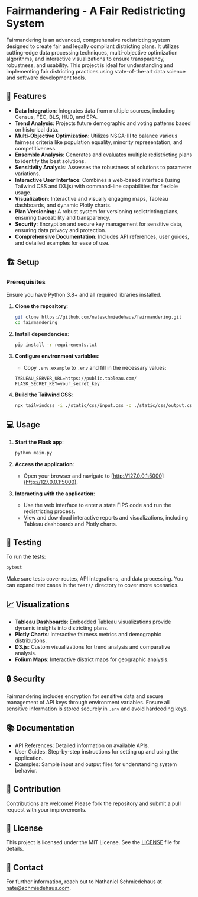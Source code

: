 # Fairmandering - A Fair Redistricting System

Fairmandering is an advanced, comprehensive redistricting system designed to create fair and legally compliant districting plans. It utilizes cutting-edge data processing techniques, multi-objective optimization algorithms, and interactive visualizations to ensure transparency, robustness, and usability. This project is ideal for understanding and implementing fair districting practices using state-of-the-art data science and software development tools.

## 🚀 Features

- **Data Integration**: Integrates data from multiple sources, including Census, FEC, BLS, HUD, and EPA.
- **Trend Analysis**: Projects future demographic and voting patterns based on historical data.
- **Multi-Objective Optimization**: Utilizes NSGA-III to balance various fairness criteria like population equality, minority representation, and competitiveness.
- **Ensemble Analysis**: Generates and evaluates multiple redistricting plans to identify the best solutions.
- **Sensitivity Analysis**: Assesses the robustness of solutions to parameter variations.
- **Interactive User Interface**: Combines a web-based interface (using Tailwind CSS and D3.js) with command-line capabilities for flexible usage.
- **Visualization**: Interactive and visually engaging maps, Tableau dashboards, and dynamic Plotly charts.
- **Plan Versioning**: A robust system for versioning redistricting plans, ensuring traceability and transparency.
- **Security**: Encryption and secure key management for sensitive data, ensuring data privacy and protection.
- **Comprehensive Documentation**: Includes API references, user guides, and detailed examples for ease of use.

## 🏗️ Setup

### Prerequisites
Ensure you have Python 3.8+ and all required libraries installed.

1. **Clone the repository**:
   ```bash
   git clone https://github.com/nateschmiedehaus/fairmandering.git
   cd fairmandering
   ```

2. **Install dependencies**:
   ```bash
   pip install -r requirements.txt
   ```

3. **Configure environment variables**:
   - Copy `.env.example` to `.env` and fill in the necessary values:
   ```text
   TABLEAU_SERVER_URL=https://public.tableau.com/
   FLASK_SECRET_KEY=your_secret_key
   ```

4. **Build the Tailwind CSS**:
   ```bash
   npx tailwindcss -i ./static/css/input.css -o ./static/css/output.css --watch
   ```

## 💻 Usage

1. **Start the Flask app**:
   ```bash
   python main.py
   ```
   
2. **Access the application**:
   - Open your browser and navigate to [http://127.0.0.1:5000](http://127.0.0.1:5000).
   
3. **Interacting with the application**:
   - Use the web interface to enter a state FIPS code and run the redistricting process.
   - View and download interactive reports and visualizations, including Tableau dashboards and Plotly charts.

## 🧪 Testing

To run the tests:
```bash
pytest
```

Make sure tests cover routes, API integrations, and data processing. You can expand test cases in the `tests/` directory to cover more scenarios.

## 📈 Visualizations

- **Tableau Dashboards**: Embedded Tableau visualizations provide dynamic insights into districting plans.
- **Plotly Charts**: Interactive fairness metrics and demographic distributions.
- **D3.js**: Custom visualizations for trend analysis and comparative analysis.
- **Folium Maps**: Interactive district maps for geographic analysis.

## 🔒 Security

Fairmandering includes encryption for sensitive data and secure management of API keys through environment variables. Ensure all sensitive information is stored securely in `.env` and avoid hardcoding keys.

## 📚 Documentation

- API References: Detailed information on available APIs.
- User Guides: Step-by-step instructions for setting up and using the application.
- Examples: Sample input and output files for understanding system behavior.

## 🤝 Contribution

Contributions are welcome! Please fork the repository and submit a pull request with your improvements.

## 📝 License

This project is licensed under the MIT License. See the [LICENSE](LICENSE) file for details.

## 📧 Contact

For further information, reach out to Nathaniel Schmiedehaus at nate@schmiedehaus.com.
